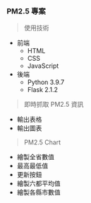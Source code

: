 ### PM2.5 專案

> 使用技術

- 前端
  - HTML
  - CSS
  - JavaScript
- 後端
  - Python 3.9.7
  - Flask 2.1.2

> 即時抓取 PM2.5 資訊

- 輸出表格
- 輸出圖表

> PM2.5 Chart

- 繪製全省數值
- 最高最低值
- 更新按鈕
- 繪製六都平均值
- 繪製各縣市數值
